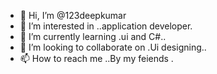 - 👋 Hi, I’m @123deepkumar
- 👀 I’m interested in ..application developer.
- 🌱 I’m currently learning .ui and C#..
- 💞️ I’m looking to collaborate on .Ui designing..
- 📫 How to reach me ..By my feiends .

<!---
123deepkumar/123deepkumar is a ✨ special ✨ repository because its `README.md` (this file) appears on your GitHub profile.
You can click the Preview link to take a look at your changes.
--->
